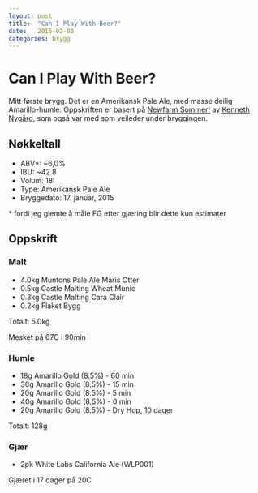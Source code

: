 ```yaml
---
layout: post
title:  "Can I Play With Beer?"
date:   2015-02-03
categories: brygg
---
```

# Can I Play With Beer?

Mitt første brygg. Det er en Amerikansk Pale Ale, med masse deilig Amarillo-humle. Oppskriften er basert på [Newfarm Sommer!](http://www.newfarmbrew.com/2012/05/batch-9-newfarm-sommer.html) av [Kenneth Nygård](http://www.newfarmbrew.com/), som også var med som veileder under bryggingen.

## Nøkkeltall

- ABV*: ~6,0%
- IBU: ~42.8
- Volum: 18l
- Type: Amerikansk Pale Ale
- Bryggedato: 17. januar, 2015

\* fordi jeg glemte å måle FG etter gjæring blir dette kun estimater

## Oppskrift

### Malt
- 4.0kg Muntons Pale Ale Maris Otter
- 0.5kg Castle Malting Wheat Munic
- 0.3kg Castle Malting Cara Clair
- 0.2kg Flaket Bygg

Totalt: 5.0kg

Mesket på 67C i 90min

### Humle
- 18g Amarillo Gold (8.5%) - 60 min
- 30g Amarillo Gold (8.5%) - 15 min
- 20g Amarillo Gold (8.5%) - 5 min
- 40g Amarillo Gold (8.5%) - 0 min
- 20g Amarillo Gold (8.5%) - Dry Hop, 10 dager

Totalt: 128g

### Gjær

- 2pk White Labs California Ale (WLP001)

Gjæret i 17 dager på 20C
